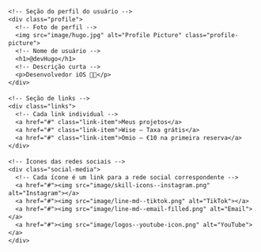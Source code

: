 <!DOCTYPE html>
<html lang="en">
<head>
  <meta charset="UTF-8">
  <meta name="viewport" content="width=device-width, initial-scale=1.0">
  <title>Portfolio Linktree</title>
  <!-- Link para o arquivo CSS externo -->
  <link rel="stylesheet" href="css/Styles.css">
</head>
<body>
  <!-- Contêiner principal que centraliza todo o conteúdo -->
  <div class="container">

    <!-- Seção do perfil do usuário -->
    <div class="profile">
      <!-- Foto de perfil -->
      <img src="image/hugo.jpg" alt="Profile Picture" class="profile-picture">
      <!-- Nome de usuário -->
      <h1>@devHugo</h1>
      <!-- Descrição curta -->
      <p>Desenvolvedor iOS 🧑‍💻</p>
    </div>

    <!-- Seção de links -->
    <div class="links">
      <!-- Cada link individual -->
      <a href="#" class="link-item">Meus projetos</a>
      <a href="#" class="link-item">Wise – Taxa grátis</a>
      <a href="#" class="link-item">Omio – €10 na primeira reserva</a>
    </div>

    <!-- Ícones das redes sociais -->
    <div class="social-media">
      <!-- Cada ícone é um link para a rede social correspondente -->
      <a href="#"><img src="image/skill-icons--instagram.png" alt="Instagram"></a>
      <a href="#"><img src="image/line-md--tiktok.png" alt="TikTok"></a>
      <a href="#"><img src="image/line-md--email-filled.png" alt="Email"></a>
      <a href="#"><img src="image/logos--youtube-icon.png" alt="YouTube"></a>
    </div>
  </div>
</body>
</html>
